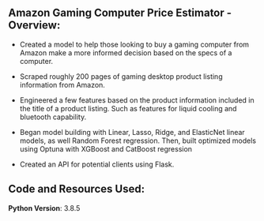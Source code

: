 ## Amazon Gaming Computer Price Estimator - Overview:

* Created a model to help those looking to buy a gaming computer from Amazon make a more informed decision based on the specs of a computer.

* Scraped roughly 200 pages of gaming desktop product listing information from Amazon. 

* Engineered a few features based on the product information included in the title of a product listing. Such as features for liquid cooling and bluetooth capability.

* Began model building with Linear, Lasso, Ridge, and ElasticNet linear models, as well Random Forest regression. Then, built optimized models using Optuna with XGBoost and CatBoost regression 

* Created an API for potential clients using Flask. 


## Code and Resources Used:

<b>Python Version</b>: 3.8.5
